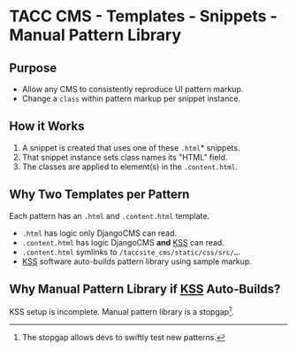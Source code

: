 # TACC CMS - Templates - Snippets - Manual Pattern Library

## Purpose

- Allow any CMS to consistently reproduce UI pattern markup.
- Change a `class` within pattern markup per snippet instance.

## How it Works

1. A snippet is created that uses one of these `.html`* snippets.
2. That snippet instance sets class names its "HTML" field.
3. The classes are applied to element(s) in the `.content.html`.

## Why Two Templates per Pattern

Each pattern has an `.html` and `.content.html` template.

- `.html` has logic only DjangoCMS can read.
- `.content.html` has logic DjangoCMS __and__ [KSS] can read.
- `.content.html` symlinks to `/taccsite_cms/static/css/src/…`.
- [KSS] software auto-builds pattern library using sample markup.

[KSS]: https://warpspire.com/kss/

## Why Manual Pattern Library if [KSS] Auto-Builds?

KSS setup is incomplete. Manual pattern library is a stopgap[^1].

[^1]: The stopgap allows devs to swiftly test new patterns.
